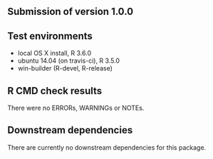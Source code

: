 ## Submission of version 1.0.0

## Test environments
* local OS X install, R 3.6.0
* ubuntu 14.04 (on travis-ci), R 3.5.0
* win-builder (R-devel, R-release)

## R CMD check results
There were no ERRORs, WARNINGs or NOTEs.

## Downstream dependencies
There are currently no downstream dependencies for this package.
